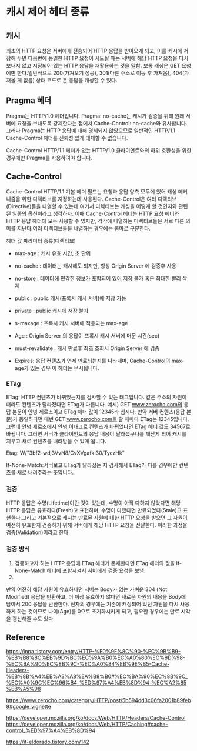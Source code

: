 # 캐시 제어 헤더 종류

## 캐시

최초의 HTTP 요청은 서버에게 전송되어 HTTP 응답을 받아오게 되고, 이를 캐시에 저장해 두면 다음번에 동일한 HTTP 요청이 시도될 때는 서버에 해당 HTTP 요청을 다시 보내지 않고
저장되어 있는 HTTP 응답을 재활용하는 것을 말함.
보통 캐싱은 GET 요청에만 한다.일반적으로 200(가져오기 성공), 301(다른 주소로 이동 후 가져옴), 404(가져올 게 없음) 상태 코드로 온 응답을 캐싱할 수 있다.

## Pragma 헤더

Pragma는 HTTP/1.0 헤더입니다. Pragma: no-cache는 캐시가 검증을 위해 원래 서버에 요청을 보내도록 강제한다는 점에서 Cache-Control: no-cache와 유사합니다. 그러나 Pragma는 HTTP 응답에 대해 명세되지 않았으므로 일반적인 HTTP/1.1 Cache-Control 헤더를 신뢰성 있게 대체할 수 없습니다.

Cache-Control HTTP/1.1 헤더가 없는 HTTP/1.0 클라이언트와의 하위 호환성을 위한 경우에만 Pragma를 사용하여야 합니다.

## Cache-Control

Cache-Control HTTP/1.1 기본 헤더 필드는 요청과 응답 양측 모두에 있어 캐싱 메커니즘을 위한 디렉티브를 지정하는데 사용된다.
Cache-Control은 여러 디렉티브(Directive)들을 나열할 수 있는데 여기서 디렉티브는 캐싱을 어떻게 할 것인지와 관련된 일종의 옵션이라고 생각하자.
이때 Cache-Control 헤더는 HTTP 요청 헤더와 HTTP 응답 헤더에 모두 사용할 수 있지만,
각각에 나열하는 디렉티브들은 서로 다른 의미를 지닌다.여러 디렉티브들을 나열하는 경우에는 콤마로 구분한다.

헤더 값 파라미터 종류(디렉티브)

- max-age : 캐시 유효 시간, 초 단위
- no-cache : 데이터는 캐시해도 되지만, 항상 Origin Server 에 검증후 사용
- no-store : 데이터에 민감한 정보가 포함되어 있어 저장 불가 혹은 최대한 빨리 삭제
- public : public 캐시(프록시 캐시 서버)에 저장 가능
- private : public 캐시에 저장 불가
- s-maxage : 프록시 캐시 서버에 적용되는 max-age
- Age : Origin Server 의 응답이 프록시 캐시 서버에 머문 시간(sec)
- must-revalidate : 캐시 만료후 최초 조회시 Origin Server 에 검증

- Expires: 응답 컨텐츠가 언제 만료되는지를 나타내며, Cache-Control의 max-age가 있는 경우 이 헤더는 무시됩니다.

### ETag

ETag: HTTP 컨텐츠가 바뀌었는지를 검사할 수 있는 태그입니다. 같은 주소의 자원이더라도 컨텐츠가 달라졌다면 ETag가 다릅니다.
예시)
GET www.zerocho.com의 응답 본문이 안녕 제로초이고 ETag 헤더 값이 12345라 칩시다. 만약 서버 컨텐츠(응답 본문)가 동일하다면 매번 GET www.zerocho.com을 할 때마다 ETag는 12345입니다. 그런데 안녕 제로초에서 안녕 이태그로 컨텐츠가 바뀌었다면 ETag 헤더 값도 34567로 바뀝니다. 그러면 서버가 클라이언트의 응답 내용이 달라졌구나를 깨닫게 되어 캐시를 지우고 새로 컨텐츠를 내려받을 수 있게 됩니다.

Etag: W/"3bf2-wdj3VvN8/CvXVgafkI30/TyczHk"

If-None-Match:서버보고 ETag가 달라졌는 지 검사해서 ETag가 다를 경우에만 컨텐츠를 새로 내려주라는 뜻입니다.

### 검증

HTTP 응답은 수명(Lifetime)이란 것이 있는데, 수명이 아직 다하지 않았다면 해당 HTTP 응답은 유효하다(Fresh)고 표현하며, 수명이 다했다면 만료되었다(Stale)고 표현한다.그리고
기본적으로 캐시는 만료된 자원에 대한 HTTP 요청을 받으면 그 자원이 여전히 유효한지 검증하기 위해 서버에게 해당 HTTP 요청을 전달한다. 이러한 과정을 검증(Validation)이라고 한다

### 검증 방식

1. 검증하고자 하는 HTTP 응답에 ETag 헤더가 존재한다면 ETag 헤더의 값을 If-None-Match 헤더에 포함시켜서 서버에게 검증 요청을 보냄.
2. 
만약 여전히 해당 자원이 유효하다면 서버는 Body가 없는 가벼운 304 (Not Modified) 응답을 반환하고, 더 이상 유효하지 않다면 새로운 자원의 내용을 Body에 담아서 200 응답을 반환한다. 전자의 경우에는 기존에 캐싱되어 있던 자원을 다시 사용하게 하는 것이므로 나이(Age)를 0으로 초기화시키게 되고, 필요한 경우에는 만료 시각을 갱신해줄 수도 있다

## Reference

https://inpa.tistory.com/entry/HTTP-%F0%9F%8C%90-%EC%9B%B9-%EB%B8%8C%EB%9D%BC%EC%9A%B0%EC%A0%80%EC%9D%98-%EC%BA%90%EC%8B%9C-%EC%A0%84%EB%9E%B5-Cache-Headers-%EB%8B%A4%EB%A3%A8%EA%B8%B0#%EC%BA%90%EC%8B%9C_%EC%A0%9C%EC%96%B4_%ED%97%A4%EB%8D%94_%EC%A2%85%EB%A5%98

https://www.zerocho.com/category/HTTP/post/5b594dd3c06fa2001b89feb9#google_vignette

https://developer.mozilla.org/ko/docs/Web/HTTP/Headers/Cache-Control
https://developer.mozilla.org/ko/docs/Web/HTTP/Caching#cache-control_%ED%97%A4%EB%8D%94

https://it-eldorado.tistory.com/142
